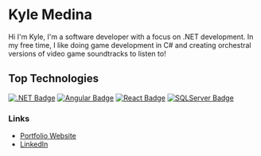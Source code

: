 # Kyle Medina
<p>Hi I'm Kyle, I'm a software developer with a focus on .NET development. In my free time, I like doing game development in C# and creating orchestral versions of video game soundtracks to listen to!</p>


## Top Technologies
[![.NET Badge](https://img.shields.io/badge/-.NET-7f2cc3?style=for-the-badge&labelColor=black&logo=.NET&logoColor=white)](#)
[![Angular Badge](https://img.shields.io/badge/-Angular-c3002f?style=for-the-badge&labelColor=black&logo=Angular&logoColor=c3002f)](#)
[![React Badge](https://img.shields.io/badge/-React-61DBFB?style=for-the-badge&labelColor=black&logo=react&logoColor=61DBFB)](#)
[![SQLServer Badge](https://img.shields.io/badge/-SQLServer-white?style=for-the-badge&labelColor=black&logo=microsoftsqlserver&logoColor=d2342a)](#)

### Links
- [Portfolio Website](https://kylemedinadevportfolio.netlify.app/)
- [LinkedIn](https://www.linkedin.com/in/kyle-medina/)

<!--*
*medinak044/medinak044** is a ✨ _special_ ✨ repository because its `README.md` (this file) appears on your GitHub profile.
Badge creator: https://shields.io/
Icons: https://github.com/simple-icons/simple-icons/blob/develop/slugs.md
-->
